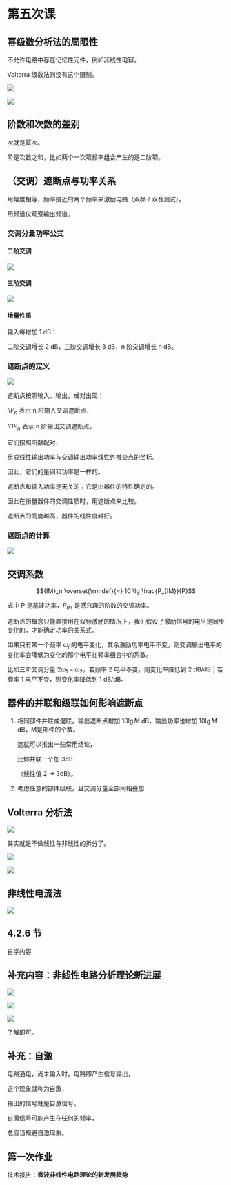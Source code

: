 # 第五次课

## 幂级数分析法的局限性

不允许电路中存在记忆性元件，例如非线性电容。

Volterra 级数法则没有这个限制。

![](../../images/2022-09-23-16-26-06.png)

![](../../images/2022-09-23-16-26-37.png)

## 阶数和次数的差别

次就是幂次。

阶是次数之和，比如两个一次项频率组合产生的是二阶项。

## （交调）遮断点与功率关系

用幅度相等，频率接近的两个频率来激励电路（双频 / 双音测试）。

用频谱仪观察输出频谱。

### 交调分量功率公式

#### 二阶交调

![](../../images/2022-09-23-16-47-33.png)

#### 三阶交调

![](../../images/2022-09-23-16-47-11.png)

#### 增量性质

输入每增加 1 dB：

二阶交调增长 2 dB，三阶交调增长 3 dB，n 阶交调增长 n dB。

### 遮断点的定义

![](../../images/2022-09-23-16-49-58.png)

遮断点按照输入、输出，成对出现：

${IIP}_n$ 表示 n 阶输入交调遮断点，

${IOP}_n$ 表示 n 阶输出交调遮断点。

它们按照阶数配对，

组成线性输出功率与交调输出功率线性外推交点的坐标。

因此，它们的量纲和功率是一样的。

遮断点和输入功率是无关的；它是由器件的特性确定的。

因此在衡量器件的交调性质时，用遮断点来比较。

遮断点的高度越高，器件的线性度越好。

### 遮断点的计算

![](../../images/2022-09-23-17-03-28.png)

## 交调系数

$${IM}_n \overset{\rm def}{=} 10 \lg \frac{P_{IM}}{P}$$

式中 P 是基波功率，$P_{IM}$ 是感兴趣的阶数的交调功率。

遮断点的概念只能直接用在双频激励的情况下，我们假设了激励信号的电平是同步变化的，才能确定功率的关系式。

如果只有某一个频率 $\omega _i$ 的电平变化，其余激励功率电平不变，则交调输出电平的变化率会降低为变化的那个电平在频率组合中的系数。

比如三阶交调分量 $2\omega _1-\omega _2$，若频率 2 电平不变，则变化率降低到 2 dB/dB；若频率 1 电平不变，则变化率降低到 1 dB/dB。

## 器件的并联和级联如何影响遮断点

1. 相同部件并联或混联，输出遮断点增加 $10\lg M$ dB，输出功率也增加 $10\lg M$ dB，M是部件的个数。
 
   这就可以推出一些常用结论，
   
   比如并联一个加 3dB
   
   （线性值 2 -> 3dB）。
2. 考虑任意的部件级联，且交调分量全部同相叠加

## Volterra 分析法

![](../../images/2022-09-23-17-40-25.png)

其实就是不做线性与非线性的拆分了。

![](../../images/2022-09-23-17-40-54.png)

![](../../images/2022-09-23-17-46-30.png)

## 非线性电流法

![](../../images/2022-09-26-10-37-06.png)

## 4.2.6 节

自学内容

## 补充内容：非线性电路分析理论新进展

![](../../images/2022-09-26-10-46-39.png)

![](../../images/2022-09-26-10-48-10.png)

![](../../images/2022-09-26-10-57-24.png)

了解即可。

## 补充：自激

电路通电，尚未输入时，电路即产生信号输出，

这个现象就称为自激，

输出的信号就是自激信号。

自激信号可能产生在任何的频率，

总应当规避自激现象。

## 第一次作业

技术报告：**微波非线性电路理论的新发展趋势**
